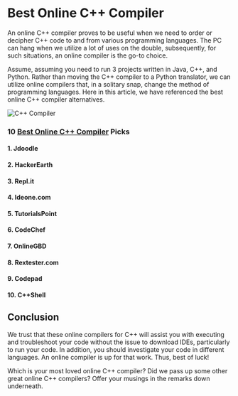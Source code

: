 # Best Online C++ Compiler

An online C++ compiler proves to be useful when we need to order or decipher C++ code to and from various programming languages. The PC can hang when we utilize a lot of uses on the double, subsequently, for such situations, an online compiler is the go-to choice. 

Assume, assuming you need to run 3 projects written in Java, C++, and Python. Rather than moving the C++ compiler to a Python translator, we can utilize online compilers that, in a solitary snap, change the method of programming languages. Here in this article, we have referenced the best online C++ compiler alternatives.

![C++ Compiler](https://secureservercdn.net/160.153.137.163/84g.4be.myftpupload.com/wp-content/uploads/2019/07/Best-C-Online-Compiler-768x384.png)

### 10 [Best Online C++ Compiler](https://www.techgeekbuzz.com/best-online-cpp-compiler/) Picks

#### 1. Jdoodle
#### 2. HackerEarth
#### 3. Repl.it
#### 4. Ideone.com
#### 5. TutorialsPoint
#### 6. CodeChef
#### 7. OnlineGBD
#### 8. Rextester.com
#### 9. Codepad
#### 10. C++Shell

## Conclusion 

We trust that these online compilers for C++ will assist you with executing and troubleshoot your code without the issue to download IDEs, particularly to run your code. In addition, you should investigate your code in different languages. An online compiler is up for that work. Thus, best of luck! 

Which is your most loved online C++ compiler? Did we pass up some other great online C++ compilers? Offer your musings in the remarks down underneath.
